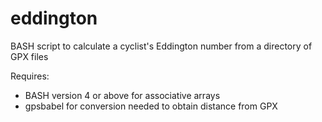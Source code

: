 # eddington
BASH script to calculate a cyclist's Eddington number from a directory of GPX files

Requires: 

* BASH version 4 or above for associative arrays
* gpsbabel for conversion needed to obtain distance from GPX

